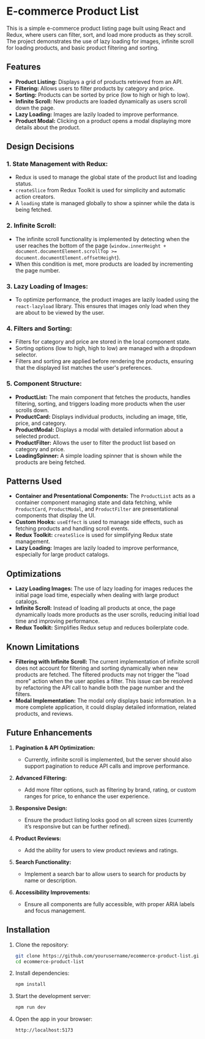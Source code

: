 # E-commerce Product List

This is a simple e-commerce product listing page built using React and Redux, where users can filter, sort, and load more products as they scroll. The project demonstrates the use of lazy loading for images, infinite scroll for loading products, and basic product filtering and sorting.

## Features

- **Product Listing:** Displays a grid of products retrieved from an API.
- **Filtering:** Allows users to filter products by category and price.
- **Sorting:** Products can be sorted by price (low to high or high to low).
- **Infinite Scroll:** New products are loaded dynamically as users scroll down the page.
- **Lazy Loading:** Images are lazily loaded to improve performance.
- **Product Modal:** Clicking on a product opens a modal displaying more details about the product.

## Design Decisions

### 1. **State Management with Redux:**

- Redux is used to manage the global state of the product list and loading status.
- `createSlice` from Redux Toolkit is used for simplicity and automatic action creators.
- A `loading` state is managed globally to show a spinner while the data is being fetched.

### 2. **Infinite Scroll:**

- The infinite scroll functionality is implemented by detecting when the user reaches the bottom of the page (`window.innerHeight + document.documentElement.scrollTop >= document.documentElement.offsetHeight`).
- When this condition is met, more products are loaded by incrementing the page number.

### 3. **Lazy Loading of Images:**

- To optimize performance, the product images are lazily loaded using the `react-lazyload` library. This ensures that images only load when they are about to be viewed by the user.

### 4. **Filters and Sorting:**

- Filters for category and price are stored in the local component state.
- Sorting options (low to high, high to low) are managed with a dropdown selector.
- Filters and sorting are applied before rendering the products, ensuring that the displayed list matches the user's preferences.

### 5. **Component Structure:**

- **ProductList:** The main component that fetches the products, handles filtering, sorting, and triggers loading more products when the user scrolls down.
- **ProductCard:** Displays individual products, including an image, title, price, and category.
- **ProductModal:** Displays a modal with detailed information about a selected product.
- **ProductFilter:** Allows the user to filter the product list based on category and price.
- **LoadingSpinner:** A simple loading spinner that is shown while the products are being fetched.

## Patterns Used

- **Container and Presentational Components:** The `ProductList` acts as a container component managing state and data fetching, while `ProductCard`, `ProductModal`, and `ProductFilter` are presentational components that display the UI.
- **Custom Hooks:** `useEffect` is used to manage side effects, such as fetching products and handling scroll events.
- **Redux Toolkit:** `createSlice` is used for simplifying Redux state management.
- **Lazy Loading:** Images are lazily loaded to improve performance, especially for large product catalogs.

## Optimizations

- **Lazy Loading Images:** The use of lazy loading for images reduces the initial page load time, especially when dealing with large product catalogs.
- **Infinite Scroll:** Instead of loading all products at once, the page dynamically loads more products as the user scrolls, reducing initial load time and improving performance.
- **Redux Toolkit:** Simplifies Redux setup and reduces boilerplate code.

## Known Limitations

- **Filtering with Infinite Scroll:** The current implementation of infinite scroll does not account for filtering and sorting dynamically when new products are fetched. The filtered products may not trigger the "load more" action when the user applies a filter. This issue can be resolved by refactoring the API call to handle both the page number and the filters.
- **Modal Implementation:** The modal only displays basic information. In a more complete application, it could display detailed information, related products, and reviews.

## Future Enhancements

1. **Pagination & API Optimization:**
   - Currently, infinite scroll is implemented, but the server should also support pagination to reduce API calls and improve performance.
2. **Advanced Filtering:**

   - Add more filter options, such as filtering by brand, rating, or custom ranges for price, to enhance the user experience.

3. **Responsive Design:**

   - Ensure the product listing looks good on all screen sizes (currently it’s responsive but can be further refined).

4. **Product Reviews:**

   - Add the ability for users to view product reviews and ratings.

5. **Search Functionality:**

   - Implement a search bar to allow users to search for products by name or description.

6. **Accessibility Improvements:**
   - Ensure all components are fully accessible, with proper ARIA labels and focus management.

## Installation

1. Clone the repository:

   ```bash
   git clone https://github.com/yourusername/ecommerce-product-list.git
   cd ecommerce-product-list
   ```

2. Install dependencies:

   ```bash
   npm install
   ```

3. Start the development server:

   ```bash
   npm run dev
   ```

4. Open the app in your browser:

   ```bash
   http://localhost:5173

   ```
